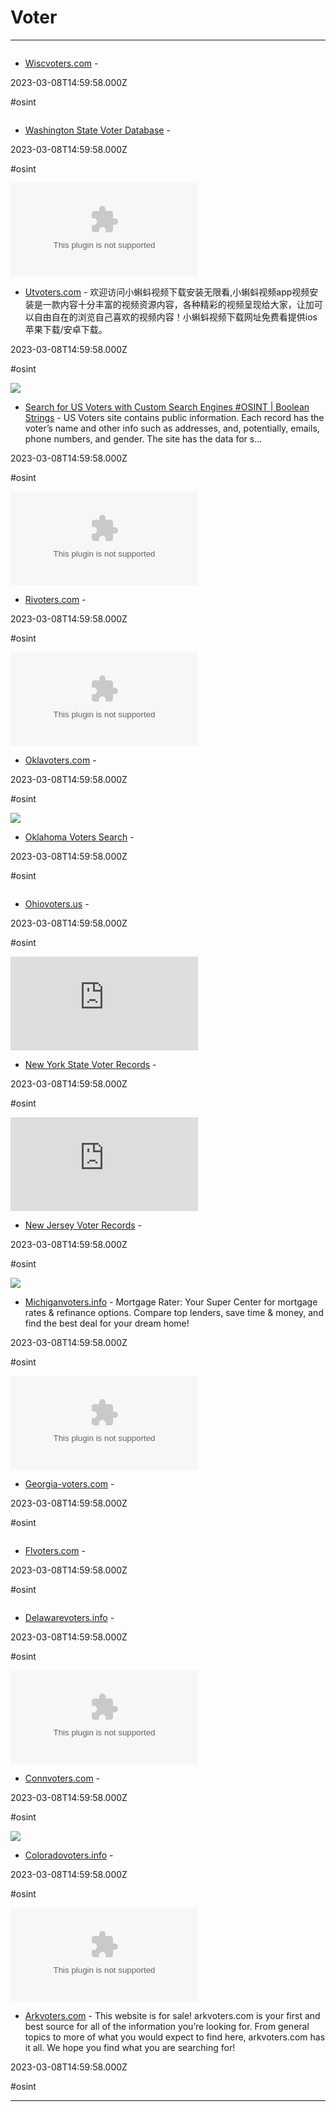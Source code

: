 # Voter

---

![]()

- [Wiscvoters.com](https://wiscvoters.com) - 

2023-03-08T14:59:58.000Z

#osint

![]()

- [Washington State Voter Database](http://www.soundpolitics.com/voterlookup.html) - 

2023-03-08T14:59:58.000Z

#osint

![](https://rdl.ink/render/http%3A%2F%2Futvoters.com)

- [Utvoters.com](http://utvoters.com) - 欢迎访问小蝌蚪视频下载安装无限看,小蝌蚪视频app视频安装是一款内容十分丰富的视频资源内容，各种精彩的视频呈现给大家，让加可以自由自在的浏览自己喜欢的视频内容！小蝌蚪视频下载网址免费看提供ios苹果下载/安卓下载。

2023-03-08T14:59:58.000Z

#osint

![](https://booleanstrings.com/wp-content/uploads/2021/06/voters.jpeg)

- [Search for US Voters with Custom Search Engines #OSINT | Boolean Strings](https://booleanstrings.com/2021/07/15/search-for-us-voters-with-custom-search-engines-osint) - US Voters site contains public information. Each record has the voter’s name and other info such as addresses, and, potentially, emails, phone numbers, and gender. The site has the data for s…

2023-03-08T14:59:58.000Z

#osint

![](https://rdl.ink/render/https%3A%2F%2Frivoters.com)

- [Rivoters.com](https://rivoters.com) - 

2023-03-08T14:59:58.000Z

#osint

![](https://rdl.ink/render/http%3A%2F%2Foklavoters.com)

- [Oklavoters.com](http://oklavoters.com) - 

2023-03-08T14:59:58.000Z

#osint

![](https://rdl.ink/render/http%3A%2F%2Foklahomadata.com%2Fvoters.asp)

- [Oklahoma Voters Search](http://oklahomadata.com/voters.asp) - 

2023-03-08T14:59:58.000Z

#osint

![]()

- [Ohiovoters.us](http://ohiovoters.us) - 

2023-03-08T14:59:58.000Z

#osint

![](https://rdl.ink/render/https%3A%2F%2Fstevemorse.org%2Fnysvoters%2Fnysvoters.html)

- [New York State Voter Records](https://stevemorse.org/nysvoters/nysvoters.html) - 

2023-03-08T14:59:58.000Z

#osint

![](https://rdl.ink/render/https%3A%2F%2Fstevemorse.org%2Fnjvoters%2Fnjvoters.html)

- [New Jersey Voter Records](https://stevemorse.org/njvoters/njvoters.html) - 

2023-03-08T14:59:58.000Z

#osint

![](https://i.ytimg.com/vi/1MTkZPys7mU/maxresdefault.jpg)

- [Michiganvoters.info](https://michiganvoters.info) - Mortgage Rater: Your Super Center for mortgage rates & refinance options. Compare top lenders, save time & money, and find the best deal for your dream home!

2023-03-08T14:59:58.000Z

#osint

![](https://rdl.ink/render/https%3A%2F%2Fgeorgia-voters.com)

- [Georgia-voters.com](https://georgia-voters.com) - 

2023-03-08T14:59:58.000Z

#osint

![]()

- [Flvoters.com](https://flvoters.com) - 

2023-03-08T14:59:58.000Z

#osint

![]()

- [Delawarevoters.info](http://delawarevoters.info) - 

2023-03-08T14:59:58.000Z

#osint

![](https://rdl.ink/render/https%3A%2F%2Fconnvoters.com)

- [Connvoters.com](https://connvoters.com) - 

2023-03-08T14:59:58.000Z

#osint

![](https://rdl.ink/render/https%3A%2F%2Fcoloradovoters.info)

- [Coloradovoters.info](https://coloradovoters.info) - 

2023-03-08T14:59:58.000Z

#osint

![](https://rdl.ink/render/https%3A%2F%2Farkvoters.com)

- [Arkvoters.com](https://arkvoters.com) - This website is for sale! arkvoters.com is your first and best source for all of the information you’re looking for. From general topics to more of what you would expect to find here, arkvoters.com has it all. We hope you find what you are searching for!

2023-03-08T14:59:58.000Z

#osint

---

